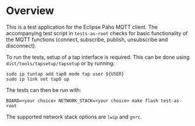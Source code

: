 # Overview

This is a test application for the Eclipse Paho MQTT client. The accompanying
test script in `tests-as-root` checks for basic functionality of the MQTT
functions (connect, subscribe, publish, unsubscribe and disconnect).

To run the tests, setup of a tap interface is required. This can be done using
`dist/tools/tapsetup/tapsetup` or by running:

```
sudo ip tuntap add tap0 mode tap user ${USER}
sudo ip link set tap0 up
```

The tests can then be run with:

```
BOARD=<your choice> NETWORK_STACK=<your choice> make flash test-as-root
```

The supported network stack options are `lwip` and `gnrc`.

